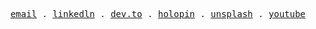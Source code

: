 <p align="center">
  <samp>
    <a href = "mailto: batuhnpc@gmail.com">email</a> .
    <a href="https://www.linkedin.com/in/batuhanipci/">linkedln</a> .
    <a href="https://dev.to/batunpc">dev.to</a> .
    <a href="https://www.holopin.io/@batunpc">holopin</a> .
    <a href="https://unsplash.com/@batunpc">unsplash</a> .
    <a href="https://www.youtube.com/channel/UC8vs6tM7ibSF0vbd_Zaqx0Q">youtube</a> 
  </samp> 
</p>
